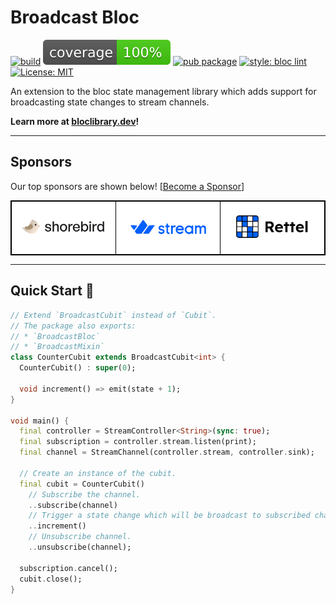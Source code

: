 # Broadcast Bloc

[![build][build_badge]][build_link]
[![coverage][coverage_badge]][build_link]
[![pub package][pub_badge]][pub_link]
[![style: bloc lint][bloc_lint_badge]][bloc_lint_link]
[![License: MIT][license_badge]][license_link]

An extension to the bloc state management library which adds support for broadcasting state changes to stream channels.

**Learn more at [bloclibrary.dev](https://bloclibrary.dev)!**

---

## Sponsors

Our top sponsors are shown below! [[Become a Sponsor](https://github.com/sponsors/felangel)]

<table style="background-color: white; border: 1px solid black">
    <tbody>
        <tr>
            <td align="center" style="border: 1px solid black">
                <a href="https://shorebird.dev"><img src="https://raw.githubusercontent.com/felangel/bloc/master/assets/sponsors/shorebird.png" width="225"/></a>
            </td>            
            <td align="center" style="border: 1px solid black">
                <a href="https://getstream.io/chat/flutter/tutorial/?utm_source=Github&utm_medium=Github_Repo_Content_Ad&utm_content=Developer&utm_campaign=Github_Jan2022_FlutterChat&utm_term=bloc"><img src="https://raw.githubusercontent.com/felangel/bloc/master/assets/sponsors/stream.png" width="225"/></a>
            </td>
            <td align="center" style="border: 1px solid black">
                <a href="https://rettelgame.com/"><img src="https://raw.githubusercontent.com/felangel/bloc/master/assets/sponsors/rettel.png" width="225"/></a>
            </td>
        </tr>
    </tbody>
</table>

---

## Quick Start 🚀

```dart
// Extend `BroadcastCubit` instead of `Cubit`.
// The package also exports:
// * `BroadcastBloc`
// * `BroadcastMixin`
class CounterCubit extends BroadcastCubit<int> {
  CounterCubit() : super(0);

  void increment() => emit(state + 1);
}

void main() {
  final controller = StreamController<String>(sync: true);
  final subscription = controller.stream.listen(print);
  final channel = StreamChannel(controller.stream, controller.sink);

  // Create an instance of the cubit.
  final cubit = CounterCubit()
    // Subscribe the channel.
    ..subscribe(channel)
    // Trigger a state change which will be broadcast to subscribed channels.
    ..increment()
    // Unsubscribe channel.
    ..unsubscribe(channel);

  subscription.cancel();
  cubit.close();
}
```

[bloc_lint_badge]: https://img.shields.io/badge/style-bloc_lint-20FFE4.svg
[bloc_lint_link]: https://pub.dev/packages/bloc_lint
[build_badge]: https://github.com/felangel/broadcast_bloc/actions/workflows/main.yaml/badge.svg
[build_link]: https://github.com/felangel/broadcast_bloc/actions/workflows/main.yaml
[coverage_badge]: https://raw.githubusercontent.com/felangel/broadcast_bloc/main/coverage_badge.svg
[license_badge]: https://img.shields.io/badge/license-MIT-blue.svg
[license_link]: https://opensource.org/licenses/MIT
[pub_badge]: https://img.shields.io/pub/v/broadcast_bloc.svg
[pub_link]: https://pub.dartlang.org/packages/broadcast_bloc
